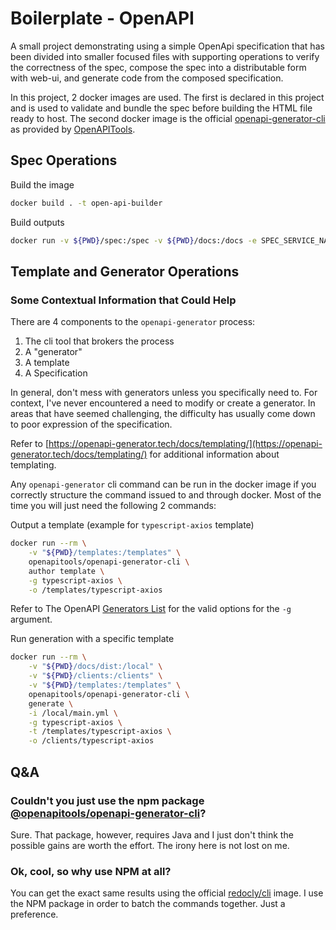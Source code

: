 # Boilerplate - OpenAPI

A small project demonstrating using a simple OpenApi specification that has been divided into smaller focused files with
supporting operations to verify the correctness of the spec, compose the spec into a distributable form with web-ui, and
generate code from the composed specification.

In this project, 2 docker images are used. The first is declared in this project and is used to validate and bundle the
spec before building the HTML file ready to host. The second docker image is the official [openapi-generator-cli](https://github.com/OpenAPITools/openapi-generator) as provided by [OpenAPITools](https://github.com/OpenAPITools).

## Spec Operations

Build the image
```bash
docker build . -t open-api-builder
```

Build outputs
```bash
docker run -v ${PWD}/spec:/spec -v ${PWD}/docs:/docs -e SPEC_SERVICE_NAME=demo -e SPEC_FILE_NAME=main.yml open-api-builder
```

## Template and Generator Operations

### Some Contextual Information that Could Help

There are 4 components to the `openapi-generator` process:
1. The cli tool that brokers the process
2. A "generator"
3. A template
4. A Specification

In general, don't mess with generators unless you specifically need to. For context, I've never encountered a need to
modify or create a generator. In areas that have seemed challenging, the difficulty has usually come down to poor
expression of the specification.

Refer to [https://openapi-generator.tech/docs/templating/](https://openapi-generator.tech/docs/templating/) for
additional information about templating.

Any `openapi-generator` cli command can be run in the docker image if you correctly structure the command issued to and
through docker. Most of the time you will just need the following 2 commands:

Output a template (example for `typescript-axios` template)
```bash
docker run --rm \
    -v "${PWD}/templates:/templates" \
    openapitools/openapi-generator-cli \
    author template \
    -g typescript-axios \
    -o /templates/typescript-axios
```
Refer to The OpenAPI [Generators List](https://openapi-generator.tech/docs/generators/) for the valid options for the `-g` argument.

Run generation with a specific template
```bash
docker run --rm \
    -v "${PWD}/docs/dist:/local" \
    -v "${PWD}/clients:/clients" \
    -v "${PWD}/templates:/templates" \
    openapitools/openapi-generator-cli \
    generate \
    -i /local/main.yml \
    -g typescript-axios \
    -t /templates/typescript-axios \
    -o /clients/typescript-axios
```

## Q&A

### Couldn't you just use the npm package [@openapitools/openapi-generator-cli](https://www.npmjs.com/package/@openapitools/openapi-generator-cli)?
Sure. That package, however, requires Java and I just don't think the possible gains are worth the effort. The irony
here is not lost on me.

### Ok, cool, so why use NPM at all?
You can get the exact same results using the official [redocly/cli](https://hub.docker.com/r/redocly/cli) image. I use 
the NPM package in order to batch the commands together. Just a preference.
